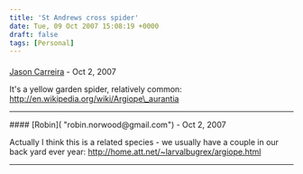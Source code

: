 ```yaml
---
title: 'St Andrews cross spider'
date: Tue, 09 Oct 2007 15:08:19 +0000
draft: false
tags: [Personal]
---
```



#### 
[Jason Carreira]( "jcarreira@gmail.com") - <time datetime="2007-10-09 13:59:48">Oct 2, 2007</time>

It's a yellow garden spider, relatively common: http://en.wikipedia.org/wiki/Argiope\_aurantia
<hr />
#### 
[Robin]( "robin.norwood@gmail.com") - <time datetime="2007-10-09 20:45:15">Oct 2, 2007</time>

Actually I think this is a related species - we usually have a couple in our back yard ever year: http://home.att.net/~larvalbugrex/argiope.html
<hr />
